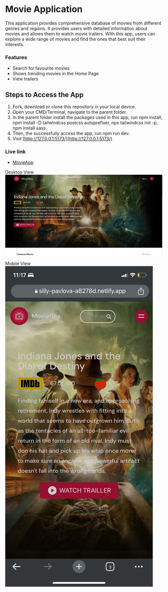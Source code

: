 # Movie Application

This application provides comprehensive database of movies from different genres and regions. It provides users with detailed information about movies and allows them to watch movie trailers. With this app, users can explore a wide range of movies and find the ones that best suit their interests.

### Features

- Search for favourite movies
- Shows trending movies in the Home Page
- View trailers

## Steps to Access the App

1. Fork, download or clone this repository in your local device.
2. Open your CMD/Terminal, navigate to the parent folder.
3. In the parent folder install the packages used in this app, run npm install, npm install -D tailwindcss postcss autoprefixer, npx tailwindcss init -p, npm install sass.
4. Then, the successfully access the app, run npm run dev.
5. Visit [http://127.0.0.1:5173/](http://127.0.0.1:5173/)

### Live link

- [MovieApp](https://silly-pavlova-a8278d.netlify.app/)

Desktop View
![Alt text](<Screenshot 2023-09-16 231025.png>)

Mobile View
![Alt text](<Mobile view.jpg>)
